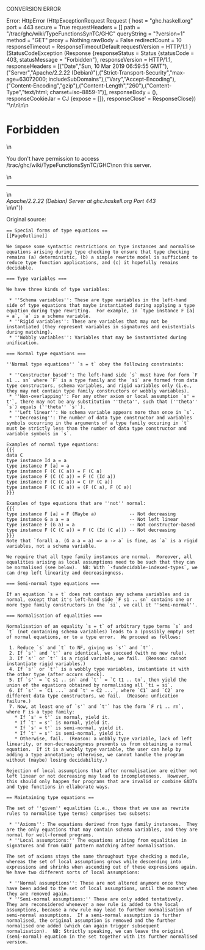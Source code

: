 CONVERSION ERROR

Error: HttpError (HttpExceptionRequest Request {
  host                 = "ghc.haskell.org"
  port                 = 443
  secure               = True
  requestHeaders       = []
  path                 = "/trac/ghc/wiki/TypeFunctionsSynTC/GHC"
  queryString          = "?version=1"
  method               = "GET"
  proxy                = Nothing
  rawBody              = False
  redirectCount        = 10
  responseTimeout      = ResponseTimeoutDefault
  requestVersion       = HTTP/1.1
}
 (StatusCodeException (Response {responseStatus = Status {statusCode = 403, statusMessage = "Forbidden"}, responseVersion = HTTP/1.1, responseHeaders = [("Date","Sun, 10 Mar 2019 06:59:55 GMT"),("Server","Apache/2.2.22 (Debian)"),("Strict-Transport-Security","max-age=63072000; includeSubDomains"),("Vary","Accept-Encoding"),("Content-Encoding","gzip"),("Content-Length","260"),("Content-Type","text/html; charset=iso-8859-1")], responseBody = (), responseCookieJar = CJ {expose = []}, responseClose' = ResponseClose}) "<!DOCTYPE HTML PUBLIC \"-//IETF//DTD HTML 2.0//EN\">\n<html><head>\n<title>403 Forbidden</title>\n</head><body>\n<h1>Forbidden</h1>\n<p>You don't have permission to access /trac/ghc/wiki/TypeFunctionsSynTC/GHC\non this server.</p>\n<hr>\n<address>Apache/2.2.22 (Debian) Server at ghc.haskell.org Port 443</address>\n</body></html>\n"))

Original source:

```trac
== Special forms of type equations ==
[[PageOutline]]

We impose some syntactic restrictions on type instances and normalise equations arising during type checking to ensure that type checking remains (a) deterministic, (b) a simple rewrite model is sufficient to reduce type function applications, and (c) it hopefully remains decidable.

=== Type variables ===

We have three kinds of type variables:

 * ''Schema variables'': These are type variables in the left-hand side of type equations that maybe instantiated during applying a type equation during type rewriting.  For example, in `type instance F [a] = a`, `a` is a schema variable.
 * ''Rigid variables'': These are variables that may not be instantiated (they represent variables in signatures and existentials during matching).
 * ''Wobbly variables'': Variables that may be instantiated during unification.

=== Normal type equations ===

''Normal type equations'' `s = t` obey the following constraints:

 * ''Constructor based'': The left-hand side `s` must have for form `F s1 .. sn` where `F` is a type family and the `si` are formed from data type constructors, schema variables, and rigid variables only (i.e., they may not contain type family constructors or wobbly variables).
 * ''Non-overlapping'': For any other axiom or local assumption `s' = t'`, there may not be any substitution ''theta'', such that (''theta'' `s`) equals (''theta'' `s'`).
 * ''Left linear'': No schema variable appears more than once in `s`.
 * ''Decreasing'': The number of data type constructor and variables symbols occurring in the arguments of a type family occuring in `t` must be strictly less than the number of data type constructor and variable symbols in `s`.

Examples of normal type equations:
{{{
data C
type instance Id a = a
type instance F [a] = a
type instance F (C (C a)) = F (C a)
type instance F (C (C a)) = F (C (Id a))
type instance F (C (C a)) = C (F (C a))
type instance F (C (C a)) = (F (C a), F (C a))
}}}

Examples of type equations that are ''not'' normal:
{{{
type instance F [a] = F (Maybe a)            -- Not decreasing
type instance G a a = a                      -- Not left linear
type instance F (G a) = a                    -- Not constructor-based
type instance F (C (C a)) = F (C (Id (C a))) -- Not decreasing
}}}
Note that `forall a. (G a a = a) => a -> a` is fine, as `a` is a rigid variables, not a schema variable.

We require that all type family instances are normal.  Moreover, all equalities arising as local assumptions need to be such that they can be normalised (see below).  NB: With `-fundecidable-indexed-types`, we can drop left linearity and decreasingness.

=== Semi-normal type equations ===

If an equation `s = t` does not contain any schema variables and is normal, except that it's left-hand side `F s1 .. sn` contains one or more type family constructors in the `si`, we call it ''semi-normal''.

=== Normalisation of equalities ===

Normalisation of an equality `s = t` of arbitrary type terms `s` and `t` (not containing schema variables) leads to a (possibly empty) set of normal equations, or to a type error.  We proceed as follows:

 1. Reduce `s` and `t` to NF, giving us `s'` and `t'`.
 2. If `s'` and `t'` are identical, we succeed (with no new rule).
 3. If `s'` or `t'` is a rigid variable, we fail.  (Reason: cannot instantiate rigid variables.)
 4. If `s'` or `t'` is a wobbly type variables, instantiate it with the other type (after occurs check).
 5. If `s'` = `C s1 .. sn` and `t'` = `C t1 .. tn`, then yield the union of the equations obtained by normalising all `ti = si`.
 6. If `s'` = `C1 ...` and `t' = C2 ...`, where `C1` and `C2` are different data type constructors, we fail.  (Reason: unfication failure.)
 7. Now, at least one of `s'` and `t'` has the form `F r1 .. rn`, where F is a type family:
   * If `s' = t'` is normal, yield it.
   * If `t' = s'` is normal, yield it.
   * If `s' = t'` is semi-normal, yield it.
   * If `t' = s'` is semi-normal, yield it.
   * Otherwise, fail.  (Reason: a wobbly type variable, lack of left linearity, or non-decreasingness prevents us from obtaining a normal equation.  If it is a wobbly type variable, the user can help by adding a type annotation; otherwise, we cannot handle the program without (maybe) losing decidability.)

Rejection of local assumptions that after normalisation are either not left linear or not decreasing may lead to incompleteness.  However, this should only happen for programs that are invalid or combine GADTs and type functions in ellaborate ways.

== Maintaining type equations ==

The set of ''given'' equalities (i.e., those that we use as rewrite rules to normalise type terms) comprises two subsets:

 * ''Axioms'': The equations derived from type family instances.  They are the only equations that may contain schema variables, and they are normal for well-formed programs.
 * ''Local assumptions:'' The equations arising from equalities in signatures and from GADT pattern matching after normalisation.

The set of axioms stays the same throughout type checking a module, whereas the set of local assumptions grows while descending into expressions and shrinks when ascending out of these expressions again.  We have two different sorts of local assumptions:

 * ''Normal assumptions'': These are not altered anymore once they have been added to the set of local assumptions, until the moment when they are removed again.
 * ''Semi-normal assumptions:'' These are only added tentatively.  They are reconsidered whenever a new rule is added to the local assumptions, because a new rule may lead to further normalisation of semi-normal assumptions.  If a semi-normal assumption is further normalised, the original assumption is removed and the further normalised one added (which can again trigger subsequent normalisation).  NB: Strictly speaking, we can leave the original (semi-normal) equation in the set together with its further normalised version.

```
